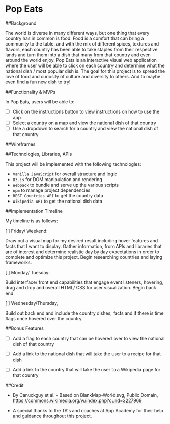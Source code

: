 # Pop Eats 

##Background

The world is diverse in many different ways, but one thing that every country has in common is food. Food is a comfort that can bring a community to the table, and with the mix of different spices, textures and flavors, each country has been able to take staples from their respective lands and turn them into a dish that many from that country and even around the world enjoy.  Pop Eats is an interactive visual web application where the user will be able to click on each country and determine what the national dish / most popular dish is.  The goal for this project is to spread the love of food and curiosity of culture and diversity to others. And to maybe even find a fun new dish to try!


##Functionality & MVPs

In Pop Eats, users will be able to:

- [ ] Click on the instructions button to view instructions on how to use the app
- [ ] Select a country on a map and view the national dish of that country
- [ ] Use a dropdown to search for a country and view the national dish of that country

##Wireframes


##Technologies, Libraries, APIs

This project will be implemented with the following technologies:
- ```Vanilla JavaScript``` for overall structure and logic
- ```D3.js``` for DOM manipulation and rendering
- ```Webpack``` to bundle and serve up the various scripts
- ```npm``` to manage project dependencies
- ```REST Countries API``` to get the country data
- ```Wikipedia API``` to get the national dish data

##Implementation Timeline

My timeline is as follows:

[ ] Friday/ Weekend:

Draw out a visual map for my desired result including hover features and facts that I want to display. Gather information, from APIs and libraries that are of interest and determine realistic day by day expectations in order to complete and optimize this project. Begin researching countries and laying frameworks.

[ ] Monday/ Tuesday:

Build interface/ front end capabilities that engage event listeners, hovering, drag and drop and overall HTML/ CSS for user visualization. Begin back end.

[ ] Wednesday/Thursday,

Build out back end and include the country dishes, facts and if there is time flags once hovered over the country.

##Bonus Features

- [ ] Add a flag to each country that can be hovered over to view the national dish of that country
- [ ] Add a link to the national dish that will take the user to a recipe for that dish
- [ ] Add a link to the country that will take the user to a Wikipedia page for that country


##Credit

- By Canuckguy et al. - Based on BlankMap-World.svg, Public Domain, https://commons.wikimedia.org/w/index.php?curid=3227969

- A special thanks to the TA's and coaches at App Academy for their help and guidance throughout this project. 
